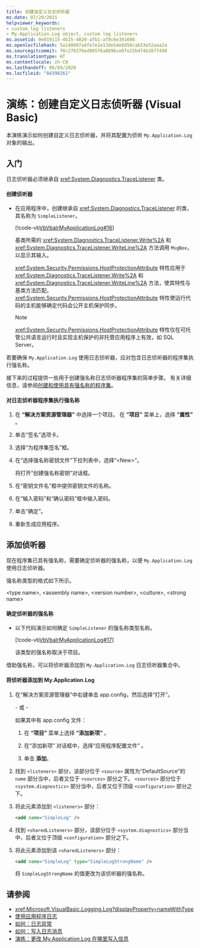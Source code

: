```yaml
---
title: 创建自定义日志侦听器
ms.date: 07/20/2015
helpviewer_keywords:
- custom log listeners
- My.Application.Log object, custom log listeners
ms.assetid: 0e019115-4b25-4820-afb1-af8c6e391698
ms.openlocfilehash: 5a140607a4fe7e1e13de54e8d56cab53e52aaa2a
ms.sourcegitcommit: f8c270376ed905f6a8896ce0fe25b4f4b38ff498
ms.translationtype: HT
ms.contentlocale: zh-CN
ms.lasthandoff: 06/04/2020
ms.locfileid: "84398261"
---
```

# <a name="walkthrough-creating-custom-log-listeners-visual-basic"></a>演练：创建自定义日志侦听器 (Visual Basic)

本演练演示如何创建自定义日志侦听器，并将其配置为侦听 `My.Application.Log` 对象的输出。

## <a name="getting-started"></a>入门

日志侦听器必须继承自 <xref:System.Diagnostics.TraceListener> 类。

#### <a name="to-create-the-listener"></a>创建侦听器

- 在应用程序中，创建继承自 <xref:System.Diagnostics.TraceListener> 的类，其名称为 `SimpleListener`。

     [!code-vb[VbVbalrMyApplicationLog#16](~/samples/snippets/visualbasic/VS_Snippets_VBCSharp/VbVbalrMyApplicationLog/VB/Form1.vb#16)]

     基类所需的 <xref:System.Diagnostics.TraceListener.Write%2A> 和 <xref:System.Diagnostics.TraceListener.WriteLine%2A> 方法调用 `MsgBox`，以显示其输入。

     <xref:System.Security.Permissions.HostProtectionAttribute> 特性应用于 <xref:System.Diagnostics.TraceListener.Write%2A> 和 <xref:System.Diagnostics.TraceListener.WriteLine%2A> 方法，使其特性与基类方法匹配。 <xref:System.Security.Permissions.HostProtectionAttribute> 特性使运行代码的主机能够确定代码会公开主机保护同步。

    > [!NOTE]
    > <xref:System.Security.Permissions.HostProtectionAttribute> 特性仅在可托管公共语言运行时且实现主机保护的非托管应用程序上有效，如 SQL Server。

若要确保 `My.Application.Log` 使用日志侦听器，应对包含日志侦听器的程序集执行强名称。

接下来的过程提供一些用于创建强名称日志侦听器程序集的简单步骤。 有关详细信息，请参阅[创建和使用具有强名称的程序集](../../../../standard/assembly/create-use-strong-named.md)。

#### <a name="to-strongly-name-the-log-listener-assembly"></a>对日志侦听器程序集执行强名称

1. 在 **“解决方案资源管理器”** 中选择一个项目。 在 **“项目”** 菜单上，选择 **“属性”** 。

2. 单击“签名”选项卡。

3. 选择“为程序集签名”框。

4. 在“选择强名称密钥文件”下拉列表中，选择“\<New>”。 

     将打开“创建强名称密钥”对话框。

5. 在“密钥文件名”框中提供密钥文件的名称。

6. 在“输入密码”和“确认密码”框中输入密码。 

7. 单击“确定”。

8. 重新生成应用程序。

## <a name="adding-the-listener"></a>添加侦听器

现在程序集已具有强名称，需要确定侦听器的强名称，以便 `My.Application.Log` 使用日志侦听器。

强名称类型的格式如下所示。

\<type name>, \<assembly name>, \<version number>, \<culture>, \<strong name>

#### <a name="to-determine-the-strong-name-of-the-listener"></a>确定侦听器的强名称

- 以下代码演示如何确定 `SimpleListener` 的强名称类型名称。

     [!code-vb[VbVbalrMyApplicationLog#17](~/samples/snippets/visualbasic/VS_Snippets_VBCSharp/VbVbalrMyApplicationLog/VB/Form1.vb#17)]

     该类型的强名称取决于项目。

借助强名称，可以将侦听器添加到 `My.Application.Log` 日志侦听器集合中。

#### <a name="to-add-the-listener-to-myapplicationlog"></a>将侦听器添加到 My.Application.Log

1. 在“解决方案资源管理器”中右键单击 app.config，然后选择“打开”。 

     \- 或 -

     如果其中有 app.config 文件：

    1. 在 **“项目”** 菜单上选择 **“添加新项”** 。

    2. 在“添加新项”  对话框中，选择“应用程序配置文件” 。

    3. 单击 **添加**。

2. 找到 `<listeners>` 部分，该部分位于 `<source>` 属性为“DefaultSource”的 `name` 部分当中，后者又位于 `<sources>` 部分之下。 `<sources>` 部分位于 `<system.diagnostics>` 部分当中，后者又位于顶级 `<configuration>` 部分之下。

3. 将此元素添加到 `<listeners>` 部分：

    ```xml
    <add name="SimpleLog" />
    ```

4. 找到 `<sharedListeners>` 部分，该部分位于 `<system.diagnostics>` 部分当中，后者又位于顶级 `<configuration>` 部分之下。

5. 将此元素添加到该 `<sharedListeners>` 部分：

    ```xml
    <add name="SimpleLog" type="SimpleLogStrongName" />
    ```

     将 `SimpleLogStrongName` 的值更改为该侦听器的强名称。

## <a name="see-also"></a>请参阅

- <xref:Microsoft.VisualBasic.Logging.Log?displayProperty=nameWithType>
- [使用应用程序日志](working-with-application-logs.md)
- [如何：日志异常](how-to-log-exceptions.md)
- [如何：写入日志消息](how-to-write-log-messages.md)
- [演练：更改 My.Application.Log 在哪里写入信息](walkthrough-changing-where-my-application-log-writes-information.md)
